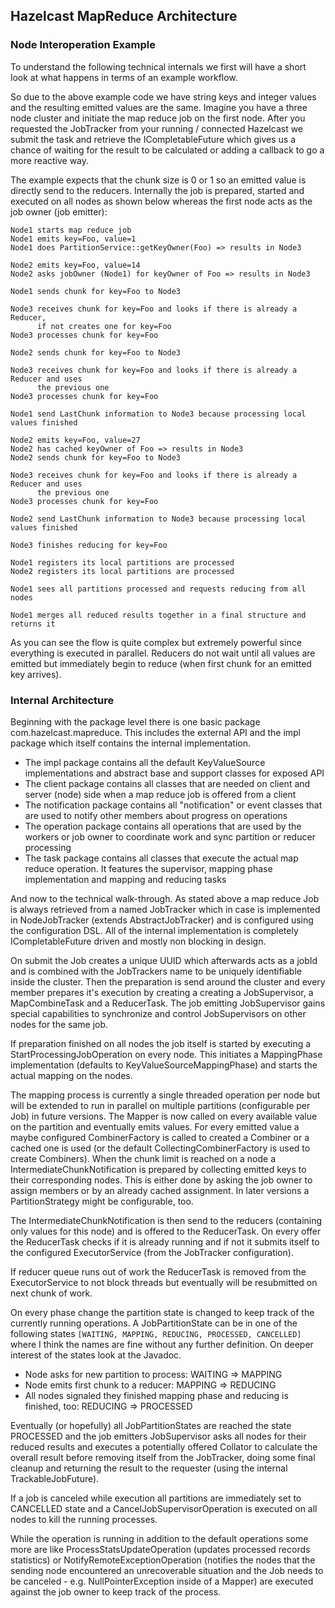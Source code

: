 
## Hazelcast MapReduce Architecture

### Node Interoperation Example

To understand the following technical internals we first will have a short look at what happens in terms
of an example workflow.

So due to the above example code we have string keys and integer values and the resulting emitted values
are the same. Imagine you have a three node cluster and initiate the map reduce job on the first node. After
you requested the JobTracker from your running / connected Hazelcast we submit the task and retrieve the 
ICompletableFuture which gives us a chance of waiting for the result to be calculated or adding a callback 
to go a more reactive way.

The example expects that the chunk size is 0 or 1 so an emitted value is directly send to the reducers.
Internally the job is prepared, started and executed on all nodes as shown below whereas the first node
acts as the job owner (job emitter):

```plain
Node1 starts map reduce job
Node1 emits key=Foo, value=1
Node1 does PartitionService::getKeyOwner(Foo) => results in Node3
 
Node2 emits key=Foo, value=14
Node2 asks jobOwner (Node1) for keyOwner of Foo => results in Node3
 
Node1 sends chunk for key=Foo to Node3
 
Node3 receives chunk for key=Foo and looks if there is already a Reducer,
      if not creates one for key=Foo
Node3 processes chunk for key=Foo
 
Node2 sends chunk for key=Foo to Node3
 
Node3 receives chunk for key=Foo and looks if there is already a Reducer and uses
      the previous one
Node3 processes chunk for key=Foo
 
Node1 send LastChunk information to Node3 because processing local values finished
 
Node2 emits key=Foo, value=27
Node2 has cached keyOwner of Foo => results in Node3
Node2 sends chunk for key=Foo to Node3
 
Node3 receives chunk for key=Foo and looks if there is already a Reducer and uses
      the previous one
Node3 processes chunk for key=Foo
 
Node2 send LastChunk information to Node3 because processing local values finished
 
Node3 finishes reducing for key=Foo 
 
Node1 registers its local partitions are processed
Node2 registers its local partitions are processed
 
Node1 sees all partitions processed and requests reducing from all nodes
 
Node1 merges all reduced results together in a final structure and returns it
```

As you can see the flow is quite complex but extremely powerful since everything is executed in
parallel. Reducers do not wait until all values are emitted but immediately begin to reduce (when
first chunk for an emitted key arrives).

### Internal Architecture

Beginning with the package level there is one basic package com.hazelcast.mapreduce. This includes
the external API and the impl package which itself contains the internal implementation.

 - The impl package contains all the default KeyValueSource implementations and abstract base and support classes for exposed API
 - The client package contains all classes that are needed on client and server (node) side when a map reduce job is offered from a client
 - The notification package contains all "notification" or event classes that are used to notify other members about progress on operations
 - The operation package contains all operations that are used by the workers or job owner to coordinate work and sync partition or reducer processing
 - The task package contains all classes that execute the actual map reduce operation. It features the supervisor, mapping phase implementation and mapping and reducing tasks

And now to the technical walk-through.
As stated above a map reduce Job is always retrieved from a named JobTracker which in case is
implemented in NodeJobTracker (extends AbstractJobTracker) and is configured using the configuration
DSL. All of the internal implementation is completely ICompletableFuture driven and mostly non
blocking in design.

On submit the Job creates a unique UUID which afterwards acts as a jobId and is combined with the
JobTrackers name to be uniquely identifiable inside the cluster. Then the preparation is send around
the cluster and every member prepares it's execution by creating a creating a JobSupervisor, a
MapCombineTask and a ReducerTask. The job emitting JobSupervisor gains special capabilities to
synchronize and control JobSupervisors on other nodes for the same job.

If preparation finished on all nodes the job itself is started by executing a StartProcessingJobOperation
on every node. This initiates a MappingPhase implementation (defaults to KeyValueSourceMappingPhase) and
starts the actual mapping on the nodes.

The mapping process is currently a single threaded operation per node but will be extended to run in
parallel on multiple partitions (configurable per Job) in future versions. The Mapper is now called on
every available value on the partition and eventually emits values. For every emitted value a maybe
configured CombinerFactory is called to created a Combiner or a cached one is used (or the default
CollectingCombinerFactory is used to create Combiners). When the chunk limit is reached on a node a
IntermediateChunkNotification is prepared by collecting emitted keys to their corresponding nodes. This
is either done by asking the job owner to assign members or by an already cached assignment. In later
versions a PartitionStrategy might be configurable, too.

The IntermediateChunkNotification is then send to the reducers (containing only values for this node)
and is offered to the ReducerTask. On every offer the ReducerTask checks if it is already running and
if not it submits itself to the configured ExecutorService (from the JobTracker configuration).

If reducer queue runs out of work the ReducerTask is removed from the ExecutorService to not block threads
but eventually will be resubmitted on next chunk of work.

On every phase change the partition state is changed to keep track of the currently running operations.
A JobPartitionState can be in one of the following states `[WAITING, MAPPING, REDUCING, PROCESSED, CANCELLED]`
where I think the names are fine without any further definition. On deeper interest of the states look at
the Javadoc.

- Node asks for new partition to process: WAITING => MAPPING
- Node emits first chunk to a reducer: MAPPING => REDUCING
- All nodes signaled they finished mapping phase and reducing is finished, too: REDUCING => PROCESSED

Eventually (or hopefully) all JobPartitionStates are reached the state PROCESSED and the job emitters
JobSupervisor asks all nodes for their reduced results and executes a potentially offered Collator to
calculate the overall result before removing itself from the JobTracker, doing some final cleanup and
returning the result to the requester (using the internal TrackableJobFuture).

If a job is canceled while execution all partitions are immediately set to CANCELLED state and a
CancelJobSupervisorOperation is executed on all nodes to kill the running processes.

While the operation is running in addition to the default operations some more are like
ProcessStatsUpdateOperation (updates processed records statistics) or NotifyRemoteExceptionOperation
(notifies the nodes that the sending node encountered an unrecoverable situation and the Job needs to
be canceled - e.g. NullPointerException inside of a Mapper) are executed against the job owner to keep
track of the process.

